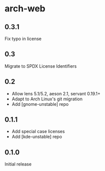 # arch-web

## 0.3.1

Fix typo in license

## 0.3

Migrate to SPDX License Identifiers

## 0.2

* Allow lens 5.1/5.2, aeson 2.1, servant 0.19.1+
* Adapt to Arch Linux's git migration
* Add [gnome-unstable] repo

## 0.1.1

* Add special case licenses
* Add [kde-unstable] repo

## 0.1.0

Initial release
